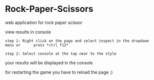 # Rock-Paper-Scissors
web application for rock paper scissor

view results in console
    
    step 1: Right click on the page and select inspect in the dropdown menu or      press *ctrl f12*
    
    step 2: Select console at the top near to the style

your results will be displayed in the console

for restarting the game you have to reload the page ;) 



